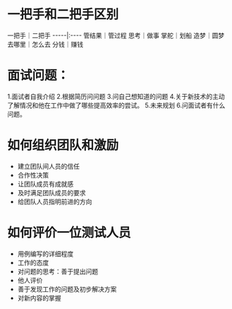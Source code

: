 # 一把手和二把手区别
一把手｜二把手
-----|:----
管结果｜管过程
思考｜做事
掌舵｜划船
造梦｜圆梦
去哪里｜怎么去
分钱｜赚钱

# 面试问题：
1.面试者自我介绍
2.根据简历问问题
3.问自己想知道的问题
4.关于新技术的主动了解情况和他在工作中做了哪些提高效率的尝试。
5.未来规划
6.问面试者有什么问题。

# 如何组织团队和激励
* 建立团队间人员的信任
* 合作性决策
* 让团队成员有成就感
* 及时满足团队成员的要求
* 给团队人员指明前进的方向
# 如何评价一位测试人员
* 用例编写的详细程度
* 工作的态度
* 对问题的思考：善于提出问题
* 他人评价
* 善于发现工作的问题及初步解决方案
* 对新内容的掌握

